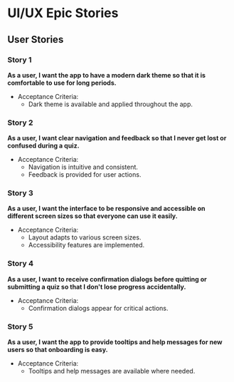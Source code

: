 # UI/UX Epic Stories

## User Stories

### Story 1
**As a user, I want the app to have a modern dark theme so that it is comfortable to use for long periods.**
- Acceptance Criteria:
  - Dark theme is available and applied throughout the app.

### Story 2
**As a user, I want clear navigation and feedback so that I never get lost or confused during a quiz.**
- Acceptance Criteria:
  - Navigation is intuitive and consistent.
  - Feedback is provided for user actions.

### Story 3
**As a user, I want the interface to be responsive and accessible on different screen sizes so that everyone can use it easily.**
- Acceptance Criteria:
  - Layout adapts to various screen sizes.
  - Accessibility features are implemented.

### Story 4
**As a user, I want to receive confirmation dialogs before quitting or submitting a quiz so that I don't lose progress accidentally.**
- Acceptance Criteria:
  - Confirmation dialogs appear for critical actions.

### Story 5
**As a user, I want the app to provide tooltips and help messages for new users so that onboarding is easy.**
- Acceptance Criteria:
  - Tooltips and help messages are available where needed.

